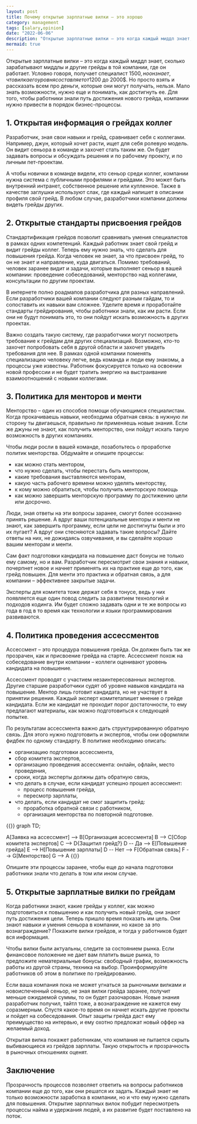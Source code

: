 ```yaml
---
layout: post
title: Почему открытые зарплатные вилки – это хорошо
category: management
tags: [salary,opinion]
date: "2022-06-06"
description: "Открытые зарплатные вилки – это когда каждый миддл знает, сколько зарабатывают миддлы и другие грейды в той компании, где он работает. Работник видит возможности для роста и вознаграждение еще до того, как получил грейд. Можно ли сразу открыть вилки, если у вас отсутствуют процессы менторства, повышения грейда и помощи в подготовке к нему? Давайте разбираться"
mermaid: true
---
```


Открытые зарплатные вилки – это когда каждый миддл знает, сколько зарабатывают миддлы и другие грейды в той компании, где он работает. Условно говоря, получает специалист 1500$, но он знает, что вилка его уровня составляет от 1200$ до 2000$. Но просто взять и рассказать всем про деньги, которые они могут получать, нельзя. Мало знать возможности, нужно еще и понимать, как достигнуть ее. Для того, чтобы работники знали путь достижения нового грейда, компании нужно привести в порядок бизнес-процессы.

## 1. Открытая информация о грейдах коллег

Разработчик, зная свои навыки и грейд, сравнивает себя с коллегами. Например, джун, который хочет расти, ищет для себя ролевую модель. Он видит сеньора в команде и захочет стать таким же. Он будет задавать вопросы и обсуждать решения и по рабочему проекту, и по личным пет-проектам.

А чтобы новички в команде видели, кто сеньор среди коллег, компании нужна система с публичными профилями и грейдами. Это может быть внутренний интранет, собственное решение или купленное. Также в качестве заглушки используют слак, где каждый напишет в описании профиля свой грейд. В любом случае, разработчики компании должны видеть грейды других.

## 2. Открытые стандарты присвоения грейдов

Стандартификация грейдов позволит сравнивать умения специалистов в рамках одних компетенций. Каждый работник знает свой грейд и видит грейды коллег. Теперь ему нужно знать, что сделать для повышения грейда. Когда человек не знает, за что присвоен грейд, то он не знает и направление, куда двигаться. Помимо требований, человек заранее видит и задачи, которые выполняет сеньор в вашей компании: проведение собеседований, менторство над коллегами, консультации по другим проектам.

В интернете полно роадмапов разработчика для разных направлений. Если разработчики вашей компании следуют разным гайдам, то и сопоставить их навыки вам сложнее. Уделите время и проработайте стандарты грейдирования, чтобы работники знали, как им расти. Если они не будут понимать это, то они пойдут искать возможность в других проектах.

Важно создать такую систему, где разработчики могут посмотреть требование к грейдам для других специализаций. Возможно, кто-то захочет попробовать себя в другой области и захочет увидеть требования для нее. В рамках одной компании поменять специализацию человеку легче, ведь команда и люди ему знакомы, а процессы уже известны. Работник фокусируется только на освоении новой профессии и не будет тратить энергию на выстраивание взаимоотношений с новыми коллегами.

## 3. Политика для менторов и менти

Менторство – один из способов помощи обучающимся специалистам. Когда прокачиваешь навыки, необходима обратная связь: в нужную ли сторону ты двигаешься, правильно ли применяешь новые знания. Если же джуны не знают, как получить менторство, они пойдут искать такую возможность в других компаниях.

Чтобы люди росли в вашей команде, позаботьтесь о проработке политик менторства. Обдумайте и опишите процессы:

- как можно стать ментором,
- что нужно сделать, чтобы перестать быть ментором,
- какие требования выставляются менторам,
- какую часть рабочего времени можно уделять менторству,
- к кому можно обратиться, чтобы получить менторскую помощь
- как можно завершить менторскую программу по достижению цели или досрочно.

Люди, зная ответы на эти вопросы заранее, смогут более осознанно принять решение. А вдруг ваши потенциальные менторы и менти не знают, как завершить программу, если цели не достигнуты были и это их пугает? А вдруг они стесняются задавать такие вопросы? Дайте ответы на них, не дожидаясь озвучивания, и вы сделайте хорошо вашим менторам и менти.

Сам факт подготовки кандидата на повышение даст бонусы не только ему самому, но и вам. Разработчик пересмотрит свои знания и навыки, почерпнет новое и начнет применять их на практике еще до того, как грейд повышен. Для менти это практика и обратная связь, а для компании – эффективнее закрытые задачи.

Эксперты для комитета тоже держат себя в тонусе, ведь у них появляется еще один повод следить за развитием технологий и подходов кодинга. Им будет сложно задавать одни и те же вопросы из года в год в то время как технологии и языки программирования развиваются.

## 4. Политика проведения ассессментов

Ассессмент – это процедура повышения грейда. Он должен быть так же прозрачен, как и присвоение грейда на старте. Ассессмент похож на собеседование внутри компании – коллеги оценивают уровень кандидата на повышение.

Ассессмент проводят с участием незаинтересованных экспертов. Другие старшие разработчики судят об уровне навыков кандидата на повышение. Ментор лишь готовит кандидата, но не участвует в принятии решения. Каждый эксперт комитетапишет мнение о грейде кандидата. Если же кандидат не проходит порог достаточности, то ему предлагают материалы, как можно подготовиться к следующей попытке.

По результатам ассессмента важно дать структурированную обратную связь. Для этого нужно подготовить и экспертов, чтобы они оформляли фидбек по одному стандарту. В политике необходимо описать:

- организацию подготовки ассессмента,
- сбор комитета экспертов,
- организацию проведения ассессмента: онлайн, офлайн, место проведения,
- сроки, когда эксперты должны дать обратную связь,
- что делать в случае, если кандидат успешно прошел ассессмент:
	- процесс повышения грейда,
	- пересмотр зарплаты,
- что делать, если кандидат не смог защитить грейд:
	- проработка обратной связи с работником,
	- организация менторства по повторной подготовке.

{{<mermaid>}}
graph TD;

A[Заявка на ассессмент] --> B[Организация ассессмента]
B --> C[Сбор комитета экспертов]
C --> D{Защитил грейд?}
D -- Да --> E[Повышение грейда]
E --> H[Повышение зарплаты]
D -- Нет --> F[Обратная связь]
F --> G[Менторство]
G --> A
{{</mermaid>}}

Опишите эти процессы заранее, чтобы еще до начала подготовки работники знали что делать в том или ином случае.

## 5. Открытые зарплатные вилки по грейдам

Когда работники знают, какие грейды у коллег, как можно подготовиться к повышению и как получить новый грейд, они знают путь достижения цели. Теперь пришло время показать им цель. Они знают навыки и умения сеньора в компании, но какое за это вознаграждение? Покажите вилки грейдов, и тогда у работников будет вся информация.

Чтобы вилки были актуальны, следите за состоянием рынка. Если финансовое положение не дает вам платить выше рынка, то предложите нематериальные бонусы: свободный график, возможность работы из другой страны, техника на выбор. Проинформируйте работников об этом в политике по грейдированию.

Если ваша компания пока не может угнаться за рыночными вилками и новоиспеченный сеньор, не зная вилки грейда заранее, получит меньше ожидаемой суммы, то он будет разочарован. Новые знания разработчик получил, тайтл тоже, а вознаграждение не кажется ему соразмерным. Спустя какое-то время он начнет искать другие проекты и пойдет на собеседования. Опыт защиты грейда даст ему преимущество на интервью, и ему охотно предложат новый оффер на желаемый доход.

Открытая вилка покажет работникам, что компания не пытается скрыть выбивающиеся из грейдов зарплаты. Такую открытость и прозрачность в рыночных отношениях оценят.

## Заключение

Прозрачность процессов позволяет ответить на вопросы работников компании еще до того, как они решатся их задать. Каждый знает не только возможности заработка в компании, но и что ему нужно сделать для повышения. Открытие зарплатных вилок побудит пересмотреть процессы найма и удержания людей, а их развитие будет поставлено на поток.
